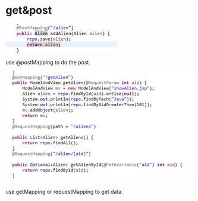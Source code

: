 # get&post

![](../.gitbook/assets/image%20%2843%29.png)

use @postMapping to do the post.

![](../.gitbook/assets/image%20%2846%29.png)

use getMapping or requestMapping to get data.

